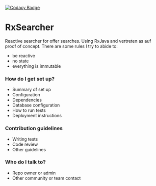 [![Codacy Badge](https://api.codacy.com/project/badge/Grade/ea65adc569c74ae49e19d240d0323666)](https://www.codacy.com?utm_source=git@bitbucket.org&amp;utm_medium=referral&amp;utm_content=fschulz/rxsearcher&amp;utm_campaign=Badge_Grade)

# RxSearcher #

Reactive searcher for offer searches. Using RxJava and vertreten as auf proof of concept. There are some rules I try to abide to:

* be reactive 
* no state 
* everything is immutable


### How do I get set up? ###

* Summary of set up
* Configuration
* Dependencies
* Database configuration
* How to run tests
* Deployment instructions

### Contribution guidelines ###

* Writing tests
* Code review
* Other guidelines

### Who do I talk to? ###

* Repo owner or admin
* Other community or team contact